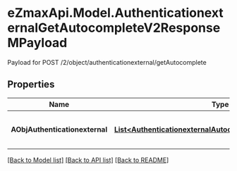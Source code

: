 # eZmaxApi.Model.AuthenticationexternalGetAutocompleteV2ResponseMPayload
Payload for POST /2/object/authenticationexternal/getAutocomplete

## Properties

Name | Type | Description | Notes
------------ | ------------- | ------------- | -------------
**AObjAuthenticationexternal** | [**List&lt;AuthenticationexternalAutocompleteElementResponse&gt;**](AuthenticationexternalAutocompleteElementResponse.md) | An array of Authenticationexternal autocomplete element response. | 

[[Back to Model list]](../README.md#documentation-for-models) [[Back to API list]](../README.md#documentation-for-api-endpoints) [[Back to README]](../README.md)

